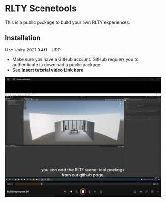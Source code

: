 # RLTY Scenetools

This is a public package to build your own RLTY experiences.

## Installation

Use Unity 2021.3.4f1 - URP

 - Make sure you have a GitHub account. GitHub requiers you to authenticate to download a public package.
 - See **Insert tutorial video Link here**
 
[<img src="Docs~/TutorialVideo.png">](http://example.com/)
</details>
